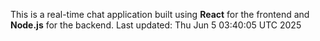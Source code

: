 This is a real-time chat application built using **React** for the frontend and **Node.js** for the backend.
Last updated: Thu Jun  5 03:40:05 UTC 2025
